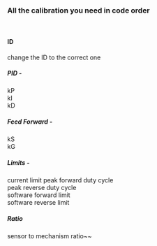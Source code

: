 ### All the calibration you need in code order

<br/>

#### ID

change the ID to the correct one

##### PID -

kP  
kI   
kD

##### Feed Forward -

kS   
kG

##### Limits -

current limit
peak forward duty cycle   
peak reverse duty cycle   
software forward limit   
software reverse limit

##### Ratio
sensor to mechanism ratio~~
